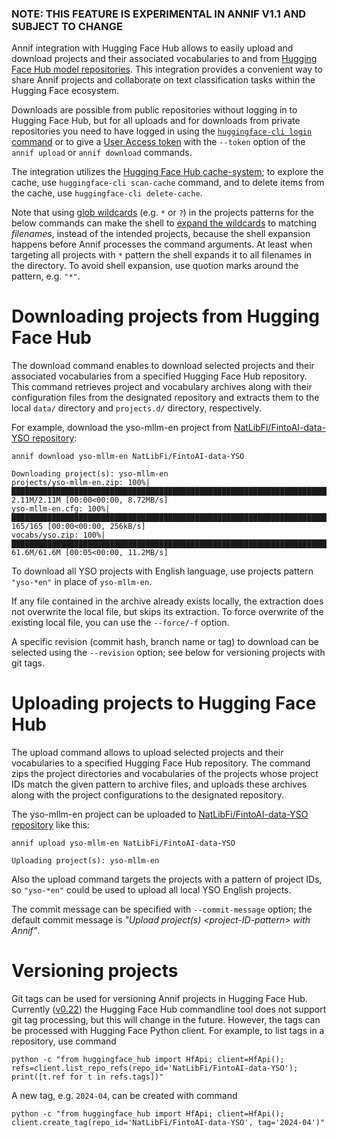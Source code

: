 ### NOTE: THIS FEATURE IS EXPERIMENTAL IN ANNIF V1.1 AND SUBJECT TO CHANGE

Annif integration with Hugging Face Hub allows to easily upload and download projects and their associated vocabularies to and from [Hugging Face Hub model repositories](https://huggingface.co/docs/hub/models). This integration provides a convenient way to share Annif projects and collaborate on text classification tasks within the Hugging Face ecosystem.

Downloads are possible from public repositories without logging in to Hugging Face Hub, but for all uploads and for downloads from private repositories you need to have logged in using the [`huggingface-cli login` command](https://huggingface.co/docs/huggingface_hub/guides/cli#huggingface-cli-login) or to give a [User Access token](https://huggingface.co/docs/hub/security-tokens) with the `--token` option of the `annif upload` or `annif download` commands.

The integration utilizes the [Hugging Face Hub cache-system](https://huggingface.co/docs/huggingface_hub/guides/manage-cache); to explore the cache, use `huggingface-cli scan-cache` command, and to delete items from the cache, use `huggingface-cli delete-cache`. 

Note that using [glob wildcards](https://en.wikipedia.org/wiki/Glob_(programming)) (e.g. `*` or `?`) in the projects patterns for the below commands can make the shell to [expand the wildcards](https://www.gnu.org/software/bash/manual/html_node/Filename-Expansion.html) to matching _filenames_, instead of the intended projects, because the shell expansion happens before Annif processes the command arguments. At least when targeting all projects with `*` pattern the shell expands it to all filenames in the directory. To avoid shell expansion, use quotion marks around the pattern, e.g. `"*"`.

# Downloading projects from Hugging Face Hub

The download command enables to download selected projects and their associated vocabularies from a specified Hugging Face Hub repository. This command retrieves project and vocabulary archives along with their configuration files from the designated repository and extracts them to the local `data/` directory and `projects.d/` directory, respectively. 

For example, download the yso-mllm-en project from [NatLibFi/FintoAI-data-YSO repository](https://huggingface.co/NatLibFi/FintoAI-data-YSO):
```
annif download yso-mllm-en NatLibFi/FintoAI-data-YSO

Downloading project(s): yso-mllm-en
projects/yso-mllm-en.zip: 100%|██████████████████████████████████████████████████████████████████████████████████████████████████████████████████████████████████████████| 2.11M/2.11M [00:00<00:00, 8.72MB/s]
yso-mllm-en.cfg: 100%|████████████████████████████████████████████████████████████████████████████████████████████████████████████████████████████████████████████████████████| 165/165 [00:00<00:00, 256kB/s]
vocabs/yso.zip: 100%|████████████████████████████████████████████████████████████████████████████████████████████████████████████████████████████████████████████████████| 61.6M/61.6M [00:05<00:00, 11.2MB/s]
```

To download all YSO projects with English language, use projects pattern `"yso-*en"` in place of `yso-mllm-en`.

If any file contained in the archive already exists locally, the extraction does not overwrite the local file, but skips its extraction. To force overwrite of the existing local file, you can use the `--force/-f` option.

A specific revision (commit hash, branch name or tag) to download can be selected using the `--revision` option; see below for versioning projects with git tags.

# Uploading projects to Hugging Face Hub

The upload command allows to upload selected projects and their vocabularies to a specified Hugging Face Hub repository. The command zips the project directories and vocabularies of the projects whose project IDs match the given pattern to archive files, and uploads these archives along with the project configurations to the designated repository.

The yso-mllm-en project can be uploaded to [NatLibFi/FintoAI-data-YSO repository](https://huggingface.co/NatLibFi/FintoAI-data-YSO) like this:

    annif upload yso-mllm-en NatLibFi/FintoAI-data-YSO

    Uploading project(s): yso-mllm-en

Also the upload command targets the projects with a pattern of project IDs, so `"yso-*en"` could be used to upload all local YSO English projects.

The commit message can be specified with `--commit-message` option; the default commit message is _"Upload project(s) \<project-ID-pattern\> with Annif"_.

# Versioning projects

Git tags can be used for versioning Annif projects in Hugging Face Hub.
Currently ([v0.22](https://github.com/huggingface/huggingface_hub/releases/tag/v0.22.0)) the Hugging Face Hub commandline tool does not support git tag processing, but this will change in the future.
However, the tags can be processed with Hugging Face Python client. For example, to list tags in a repository, use command

    python -c "from huggingface_hub import HfApi; client=HfApi(); refs=client.list_repo_refs(repo_id='NatLibFi/FintoAI-data-YSO'); print([t.ref for t in refs.tags])"

A new tag, e.g. `2024-04`, can be created with command

    python -c "from huggingface_hub import HfApi; client=HfApi(); client.create_tag(repo_id='NatLibFi/FintoAI-data-YSO', tag='2024-04')"